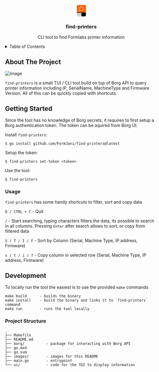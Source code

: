 <!-- PROJECT LOGO -->
<br />
<div align="center">
  <a href="https://github.com/othneildrew/Best-README-Template">
    <svg width="31" height="39" viewBox="0 0 31 39" fill="none" xmlns="http://www.w3.org/2000/svg">
    <path d="M0.5 4.09821C0.5 2.24904 2.17893 0.75 4.25 0.75H26.75C28.8211 0.75 30.5 2.24904 30.5 4.09821V24.1875H0.5V4.09821Z" fill="#FF6101"/>
    <path d="M15.5 27H30.5V34.5C30.5 36.5711 28.8211 38.25 26.75 38.25H15.5V27Z" fill="black"/>
    <path d="M0.5 27H15.5V38.25H4.25C2.17893 38.25 0.5 36.5711 0.5 34.5V27Z" fill="#CFCFCF"/>
    <path fill-rule="evenodd" clip-rule="evenodd" d="M0.5 24.1875H30.5V27H0.5V24.1875Z" fill="#7F3001"/>
    <path d="M6.46697 19.2792L9.29959 16.4466C8.55717 15.2892 8.125 13.9144 8.125 12.4375C8.125 8.32987 11.4549 5 15.5625 5C19.6701 5 23 8.32987 23 12.4375C23 16.5451 19.6701 19.875 15.5625 19.875C14.0856 19.875 12.7108 19.4428 11.5534 18.7004L8.7208 21.533C8.09817 22.1557 7.08933 22.1557 6.46697 21.533C5.84461 20.9104 5.84434 19.9018 6.46697 19.2792ZM15.5625 19.3438C19.3766 19.3438 22.4688 16.2516 22.4688 12.4375C22.4688 8.62339 19.3766 5.53125 15.5625 5.53125C11.7484 5.53125 8.65625 8.62339 8.65625 12.4375C8.65625 16.2516 11.7484 19.3438 15.5625 19.3438ZM6.84256 21.1574C7.25747 21.5723 7.9303 21.5723 8.34494 21.1574L11.1082 18.3941C10.5385 17.9675 10.0322 17.461 9.60559 16.8918L6.84256 19.6548C6.42739 20.0694 6.42739 20.7425 6.84256 21.1574Z" fill="white"/>
    <path d="M15.5625 6.0625C19.0834 6.0625 21.9375 8.91664 21.9375 12.4375C21.9375 15.9584 19.0834 18.8125 15.5625 18.8125C12.0416 18.8125 9.1875 15.9584 9.1875 12.4375C9.1875 8.91664 12.0416 6.0625 15.5625 6.0625ZM15.5625 18.2812C18.7898 18.2812 21.4062 15.6648 21.4062 12.4375C21.4062 9.21016 18.7898 6.59375 15.5625 6.59375C12.3352 6.59375 9.71875 9.21016 9.71875 12.4375C9.71875 15.6648 12.3352 18.2812 15.5625 18.2812Z" fill="white"/>
    <path d="M15.5625 7.92188C15.7094 7.92188 15.8281 8.04061 15.8281 8.1875C15.8281 8.33439 15.7094 8.45312 15.5625 8.45312C13.3621 8.45312 11.5781 10.2371 11.5781 12.4375C11.5781 12.5844 11.4594 12.7031 11.3125 12.7031C11.1656 12.7031 11.0469 12.5844 11.0469 12.4375C11.0469 9.94355 13.0685 7.92188 15.5625 7.92188Z" fill="white"/>
    </svg>
  </a>

  <h3 align="center">find-printers</h3>

  <p align="center">
    CLI tool to find Formlabs printer information
    <br />
  </p>
</div>



<!-- TABLE OF CONTENTS -->
<details>
  <summary>Table of Contents</summary>
  <ol>
    <li>
      <a href="#about-the-project">About The Project</a>
    </li>
    <li>
      <a href="#getting-started">Getting Started</a>
      <ul>
        <li>
        <a href="#usage">Usage</a>
        </li>
      </ul>
    </li>
    <li><a href="#development">Development</a></li>
    <li><a href="#project-structure">Project Structure</a></li>
  </ol>
</details>



<!-- ABOUT THE PROJECT -->
## About The Project

![image](https://github.com/user-attachments/assets/3a210419-f1d4-4529-a94f-31552d916ee8)


`find-printers` is a small TUI / CLI tool build on top of Borg API to query printer information including IP, SerialName, MachineType and Firmware Version. All of this can be quickly copied with shortcuts.


## Getting Started

Since the tool has no knowledge of Borg secrets, it requires to first setup a Borg authentication token. The token can be aquired from Borg UI.

Install `find-printers`:
```
$ go install github.com/FormJani/find-printers@latest
```

Setup the token:
```
$ find-printers set-token <token>
```

Use the tool:
```
$ find-printers
```

### Usage
`find-printers` has some handy shortcuts to filter, sort and copy data

`Q / CTRL + C`  - Quit

`/` - Start searching, typing characters filters the data, its possible to search in all columns. Pressing `Enter` after search allows to sort, or copy from filtered data

`S / T / I / F` - Sort by Column (Serial, Machine Type, IP address, Firmware)

`s / t / i / f` - Copy column in selected row (Serial, Machine Type, IP address, Firmware)

## Development

To locally run the tool the easiest is to use the provided `make` commands
```
make build      - builds the binary
make install    - build the binary and links it to `find-printers` command
make run        - runs the tool locally
```


### Project Structure
```
.
├── Makefile
├── README.md
├── borg/          - package for interacting with Borg API
├── go.mod
├── go.sum
├── images/        - images for this README
├── main.go        - entrypoint
└── ui/            - code for the TUI to display information
```
